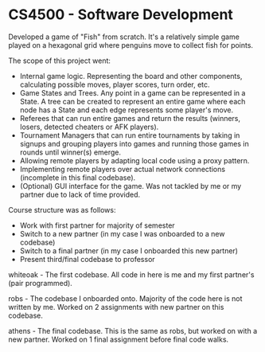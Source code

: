 # CS4500 - Software Development

Developed a game of "Fish" from scratch. It's a relatively simple game played on a hexagonal grid where penguins move to collect fish for points.

The scope of this project went:
- Internal game logic. Representing the board and other components, calculating possible moves, player scores, turn order, etc.
- Game States and Trees. Any point in a game can be represented in a State. A tree can be created to represent an entire game where each node has a State and each edge represents some player's move.
- Referees that can run entire games and return the results (winners, losers, detected cheaters or AFK players).
- Tournament Managers that can run entire tournaments by taking in signups and grouping players into games and running those games in rounds until winner(s) emerge.
- Allowing remote players by adapting local code using a proxy pattern.
- Implementing remote players over actual network connections (incomplete in this final codebase). 
- (Optional) GUI interface for the game. Was not tackled by me or my partner due to lack of time provided.

Course structure was as follows:
- Work with first partner for majority of semester
- Switch to a new partner (in my case I was onboarded to a new codebase)
- Switch to a final partner (in my case I onboarded this new partner)
- Present third/final codebase to professor

whiteoak - The first codebase. All code in here is me and my first partner's (pair programmed). 

robs - The codebase I onboarded onto. Majority of the code here is not written by me. Worked on 2 assignments with new partner on this codebase.

athens - The final codebase. This is the same as robs, but worked on with a new partner. Worked on 1 final assignment before final code walks.
